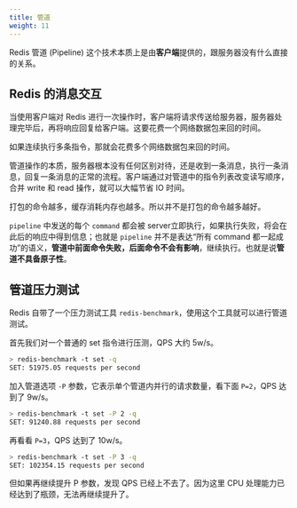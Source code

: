 ```yaml
---
title: 管道
weight: 11
---
```


Redis 管道 (Pipeline) 这个技术本质上是由**客户端**提供的，跟服务器没有什么直接的关系。

## Redis 的消息交互

当使用客户端对 Redis 进行一次操作时，客户端将请求传送给服务器，服务器处理完毕后，再将响应回复给客户端。这要花费一个网络数据包来回的时间。

如果连续执行多条指令，那就会花费多个网络数据包来回的时间。

管道操作的本质，服务器根本没有任何区别对待，还是收到一条消息，执行一条消息，回复一条消息的正常的流程。客户端通过对管道中的指令列表改变读写顺序，合并 write 和 read 操作，就可以大幅节省 IO 时间。

打包的命令越多，缓存消耗内存也越多。所以并不是打包的命令越多越好。

`pipeline` 中发送的每个 `command` 都会被 server立即执行，如果执行失败，将会在此后的响应中得到信息；也就是 `pipeline` 并不是表达“所有 command 都一起成功”的语义，**管道中前面命令失败，后面命令不会有影响**，继续执行。也就是说**管道不具备原子性**。

## 管道压力测试

Redis 自带了一个压力测试工具 `redis-benchmark`，使用这个工具就可以进行管道测试。

首先我们对一个普通的 set 指令进行压测，QPS 大约 5w/s。

```sh
> redis-benchmark -t set -q
SET: 51975.05 requests per second
```

加入管道选项 `-P` 参数，它表示单个管道内并行的请求数量，看下面 `P=2`，QPS 达到了 9w/s。

```sh
> redis-benchmark -t set -P 2 -q
SET: 91240.88 requests per second
```

再看看 `P=3`，QPS 达到了 10w/s。

```sh
> redis-benchmark -t set -P 3 -q
SET: 102354.15 requests per second
```

但如果再继续提升 P 参数，发现 QPS 已经上不去了。因为这里 CPU 处理能力已经达到了瓶颈，无法再继续提升了。
